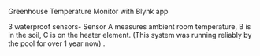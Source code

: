 Greenhouse Temperature Monitor with Blynk app

3 waterproof sensors-
Sensor A measures ambient room temperature, B is in the soil, C is on the heater element.
(This system was running reliably by the pool for over 1 year now) .


